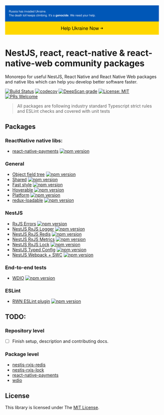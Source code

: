 [![Stand With Ukraine](https://raw.githubusercontent.com/vshymanskyy/StandWithUkraine/main/banner2-direct.svg)](https://stand-with-ukraine.pp.ua)

# NestJS, react, react-native & react-native-web community packages

Monorepo for useful NestJS, React Native and React Native Web packages and native libs which can help you develop better software faster.

[![Build Status](https://app.travis-ci.com/rnw-community/rnw-community.svg?branch=master)](https://app.travis-ci.com/rnw-community/rnw-community)
[![codecov](https://codecov.io/gh/rnw-community/rnw-community/graph/badge.svg?token=T0THT8I97I)](https://codecov.io/gh/rnw-community/rnw-community)
[![DeepScan grade](https://deepscan.io/api/teams/11119/projects/14033/branches/251011/badge/grade.svg)](https://deepscan.io/dashboard#view=project&tid=11119&pid=14033&bid=251011)
[![License: MIT](https://img.shields.io/badge/License-MIT-yellow.svg)](https://opensource.org/licenses/MIT)
[![PRs Welcome](https://img.shields.io/badge/PRs-welcome-brightgreen.svg?style=flat-square)](http://makeapullrequest.com)

> All packages are following industry standard Typescript strict rules and ESLint checks and covered with unit tests

## Packages

### ReactNative native libs:
-   [react-native-payments](https://github.com/rnw-community/rnw-community/tree/master/packages/react-native-payments) [![npm version](https://badge.fury.io/js/%40rnw-community%2Freact-native-payments.svg)](https://badge.fury.io/js/%40rnw-community%2Freact-native-payments)

### General

-   [Object field tree](https://github.com/rnw-community/rnw-community/tree/master/packages/object-field-tree) [![npm version](https://badge.fury.io/js/%40rnw-community%2Fobject-field-tree.svg)](https://badge.fury.io/js/%40rnw-community%2Fobject-field-tree)
-   [Shared](https://github.com/rnw-community/rnw-community/tree/master/packages/shared) [![npm version](https://badge.fury.io/js/%40rnw-community%2Fshared.svg)](https://badge.fury.io/js/%40rnw-community%2Fshared)
-   [Fast style](https://github.com/rnw-community/rnw-community/tree/master/packages/fast-style) [![npm version](https://badge.fury.io/js/%40rnw-community%2Ffast-style.svg)](https://badge.fury.io/js/%40rnw-community%2Ffast-style)
-   [Hoverable](https://github.com/rnw-community/rnw-community/tree/master/packages/hoverable) [![npm version](https://badge.fury.io/js/%40rnw-community%2Fhoverable.svg)](https://badge.fury.io/js/%40rnw-community%2Fhoverable)
-   [Platform](https://github.com/rnw-community/rnw-community/tree/master/packages/platform) [![npm version](https://badge.fury.io/js/%40rnw-community%2Fplatform.svg)](https://badge.fury.io/js/%40rnw-community%2Fplatform)
-   [redux-loadable](https://github.com/rnw-community/rnw-community/tree/master/packages/redux-loadable) [![npm version](https://badge.fury.io/js/%40rnw-community%2Fredux-loadable.svg)](https://badge.fury.io/js/%40rnw-community%2Fredux-loadable)

### NestJS

-   [RxJS Errors](https://github.com/rnw-community/rnw-community/tree/master/packages/rxjs-errors) [![npm version](https://badge.fury.io/js/%40rnw-community%2Frxjs-errors.svg)](https://badge.fury.io/js/%40rnw-community%2Frxjs-errors)
-   [NestJS RxJS Logger](https://github.com/rnw-community/rnw-community/tree/master/packages/nestjs-rxjs-logger) [![npm version](https://badge.fury.io/js/%40rnw-community%2Fnestjs-rxjs-logger.svg)](https://badge.fury.io/js/%40rnw-community%2Fnestjs-rxjs-logger)
-   [NestJS RxJS Redis](https://github.com/rnw-community/rnw-community/tree/master/packages/nestjs-rxjs-logger) [![npm version](https://badge.fury.io/js/%40rnw-community%2Fnestjs-rxjs-redis.svg)](https://badge.fury.io/js/%40rnw-community%2Fnestjs-rxjs-redis)
-   [NestJS RxJS Metrics](https://github.com/rnw-community/rnw-community/tree/master/packages/nestjs-rxjs-metrics) [![npm version](https://badge.fury.io/js/%40rnw-community%2Fnestjs-rxjs-redis.svg)](https://badge.fury.io/js/%40rnw-community%2Fnestjs-rxjs-metrics)
-   [NestJS RxJS Lock](https://github.com/rnw-community/rnw-community/tree/master/packages/nestjs-rxjs-lock) [![npm version](https://badge.fury.io/js/%40rnw-community%2Fnestjs-rxjs-lock.svg)](https://badge.fury.io/js/%40rnw-community%2Fnestjs-rxjs-lock)
-   [NestJS Typed Config](https://github.com/rnw-community/rnw-community/tree/master/packages/nestjs-typed-config) [![npm version](https://badge.fury.io/js/%40rnw-community%2Fnestjs-typed-config.svg)](https://badge.fury.io/js/%40rnw-community%2Fnestjs-typed-config)
-   [NestJS Webpack + SWC](https://github.com/rnw-community/rnw-community/tree/master/packages/nestjs-webpack-swc) [![npm version](https://badge.fury.io/js/%40rnw-community%2Fnestjs-webpack-swc.svg)](https://badge.fury.io/js/%40rnw-community%2Fnestjs-webpack-swc)

### End-to-end tests

-   [WDIO](https://github.com/rnw-community/rnw-community/tree/master/packages/wdio) [![npm version](https://badge.fury.io/js/%40rnw-community%2Fwdio.svg)](https://badge.fury.io/js/%40rnw-community%2wdio)

### ESLint
- [RWN ESLint plugin](https://github.com/rnw-community/rnw-community/tree/master/packages/eslint-plugin) [![npm version](https://badge.fury.io/js/%40rnw-community%2Feslint-plugin.svg)](https://badge.fury.io/js/%40rnw-community%2eslint-plugin)

## TODO:

### Repository level
- [ ] Finish setup, description and contributing docs.

### Package level
- [nestjs-rxjs-redis](./packages/nestjs-rxjs-redis/readme.md#TODO)
- [nestjs-rxjs-lock](./packages/nestjs-rxjs-lock/readme.md#TODO)
- [react-native-payments](./packages/react-native-payments/readme.md#TODO)
- [wdio](./packages/wdio/readme.md#TODO)

## License

This library is licensed under The [MIT License](./LICENSE.md).
